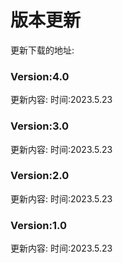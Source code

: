 
# 版本更新
更新下载的地址:
### Version:4.0
更新内容:
时间:2023.5.23
### Version:3.0
更新内容:
时间:2023.5.23
### Version:2.0
更新内容:
时间:2023.5.23
### Version:1.0
更新内容:
时间:2023.5.23

